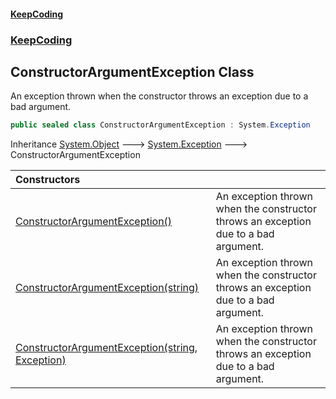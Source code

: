 #### [KeepCoding](index.md 'index')
### [KeepCoding](KeepCoding.md 'KeepCoding')
## ConstructorArgumentException Class
An exception thrown when the constructor throws an exception due to a bad argument.  
```csharp
public sealed class ConstructorArgumentException : System.Exception
```

Inheritance [System.Object](https://docs.microsoft.com/en-us/dotnet/api/System.Object 'System.Object') &#129106; [System.Exception](https://docs.microsoft.com/en-us/dotnet/api/System.Exception 'System.Exception') &#129106; ConstructorArgumentException  

| Constructors | |
| :--- | :--- |
| [ConstructorArgumentException()](KeepCoding_ConstructorArgumentException_ConstructorArgumentException().md 'KeepCoding.ConstructorArgumentException.ConstructorArgumentException()') | An exception thrown when the constructor throws an exception due to a bad argument.<br/> |
| [ConstructorArgumentException(string)](KeepCoding_ConstructorArgumentException_ConstructorArgumentException(string).md 'KeepCoding.ConstructorArgumentException.ConstructorArgumentException(string)') | An exception thrown when the constructor throws an exception due to a bad argument.<br/> |
| [ConstructorArgumentException(string, Exception)](KeepCoding_ConstructorArgumentException_ConstructorArgumentException(string_System_Exception).md 'KeepCoding.ConstructorArgumentException.ConstructorArgumentException(string, System.Exception)') | An exception thrown when the constructor throws an exception due to a bad argument.<br/> |
